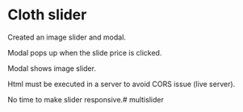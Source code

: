 
# Cloth slider

Created an image slider and modal.

Modal pops up when the slide price is clicked.

Modal shows image slider.

Html must be executed in a server to avoid CORS issue (live server).

No time to make slider responsive.#   m u l t i s l i d e r  
 